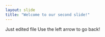 ```yaml
---
layout: slide
title: "Welcome to our second slide!"
---
```

Just edited file
Use the left arrow to go back!
